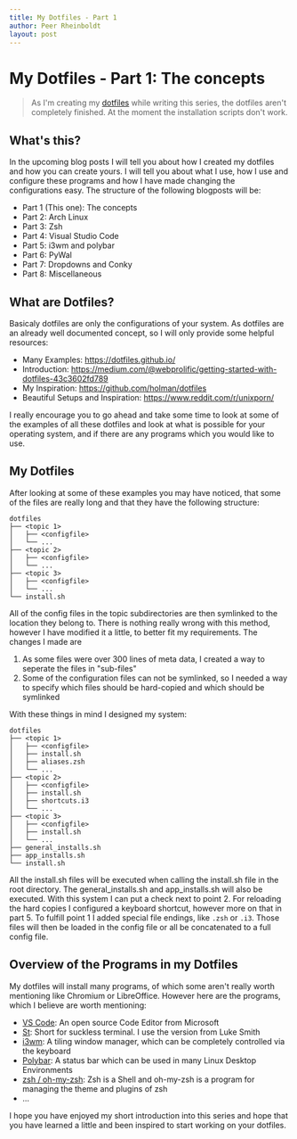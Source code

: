 ```yaml
---
title: My Dotfiles - Part 1
author: Peer Rheinboldt
layout: post
---
```


# My Dotfiles - Part 1: The concepts
> As I'm creating my [dotfiles](https://github.com/peerlator/dotfiles-arch) while writing this series, the dotfiles aren't completely finished. At the moment the installation scripts don't work.  

## What's this?
In the upcoming blog posts I will tell you about how I created my dotfiles and how you can create yours. I will tell you about what I use, how I use and configure these programs and how I have made changing the configurations easy. The structure of the following blogposts will be:
- Part 1 (This one): The concepts
- Part 2: Arch Linux
- Part 3: Zsh
- Part 4: Visual Studio Code
- Part 5: i3wm and polybar
- Part 6: PyWal
- Part 7: Dropdowns and Conky
- Part 8: Miscellaneous

## What are Dotfiles?
Basicaly dotfiles are only the configurations of your system. As dotfiles are an already well documented concept, so I will only provide some helpful resources:
- Many Examples: https://dotfiles.github.io/
- Introduction: https://medium.com/@webprolific/getting-started-with-dotfiles-43c3602fd789
- My Inspiration: https://github.com/holman/dotfiles
- Beautiful Setups and Inspiration: https://www.reddit.com/r/unixporn/

I really encourage you to go ahead and take some time to look at some of the examples of all these dotfiles and look at what is possible for your operating system, and if there are any programs which you would like to use. 

## My Dotfiles
After looking at some of these examples you may have noticed, that some of the files are really long and that they have the following structure:
```
dotfiles
├── <topic 1>
│   ├── <configfile>
│   └── ...
├── <topic 2>
│   ├── <configfile>
│   └── ...
├── <topic 3>
│   ├── <configfile>
│   └── ...
└── install.sh
```
All of the config files in the topic subdirectories are then symlinked to the location they belong to. There is nothing really wrong with this method, however I have modified it a little, to better fit my requirements. The changes I made are
1. As some files were over 300 lines of meta data, I created a way to seperate the files in "sub-files"
2. Some of the configuration files can not be symlinked, so I needed a way to specify which files should be hard-copied and which should be symlinked

With these things in mind I designed my system:
```
dotfiles
├── <topic 1>
│   ├── <configfile>
│   ├── install.sh
│   ├── aliases.zsh
│   └── ...
├── <topic 2>
│   ├── <configfile>
│   ├── install.sh
│   ├── shortcuts.i3
│   └── ...
├── <topic 3>
│   ├── <configfile>
│   ├── install.sh
│   └── ...
├── general_installs.sh
├── app_installs.sh
└── install.sh
```
All the install.sh files will be executed when calling the install.sh file in the root directory. The general_installs.sh and app_installs.sh will also be executed. With this system I can put a check next to point 2. For reloading the hard copies I configured a keyboard shortcut, however more on that in part 5. To fulfill point 1 I added special file endings, like `.zsh` or `.i3`. Those files will then be loaded in the config file or all be concatenated to a full config file. 

## Overview of the Programs in my Dotfiles
My dotfiles will install many programs, of which some aren't really worth mentioning like Chromium or LibreOffice. However here are the programs, which I believe are worth mentioning:
- [VS Code](https://code.visualstudio.com/): An open source Code Editor from Microsoft
- [St](https://github.com/LukeSmithxyz/st): Short for suckless terminal. I use the version from Luke Smith
- [i3wm](https://i3wm.org): A tiling window manager, which can be completely controlled via the keyboard
- [Polybar](https://github.com/jaagr/polybar): A status bar which can be used in many Linux Desktop Environments
- [zsh / oh-my-zsh](https://ohmyz.sh/): Zsh is a Shell and oh-my-zsh is a program for managing the theme and plugins of zsh
- ...

I hope you have enjoyed my short introduction into this series and hope that you have learned a little and been inspired to start working on your dotfiles.

